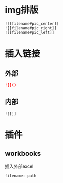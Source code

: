 # img排版
```text
![[filename#pic_center]]
![[filename#pic_right]]
![[filename#pic_left]]
```
# 插入链接
## 外部
```markdown
![]()
```
## 内部
```markdown
![[]]
```
# 插件
## workbooks
插入外部excel
```sheet
filename: path
```

